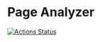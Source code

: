 # Page Analyzer

[![Actions Status](https://github.com/softslot/php-project-9/workflows/hexlet-check/badge.svg)](https://github.com/softslot/php-project-9/actions)
